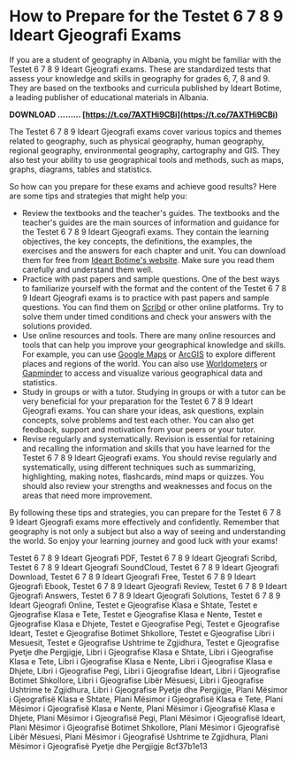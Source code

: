 # How to Prepare for the Testet 6 7 8 9 Ideart Gjeografi Exams
 
If you are a student of geography in Albania, you might be familiar with the Testet 6 7 8 9 Ideart Gjeografi exams. These are standardized tests that assess your knowledge and skills in geography for grades 6, 7, 8 and 9. They are based on the textbooks and curricula published by Ideart Botime, a leading publisher of educational materials in Albania.
 
**DOWNLOAD ……… [https://t.co/7AXTHi9CBi](https://t.co/7AXTHi9CBi)**


 
The Testet 6 7 8 9 Ideart Gjeografi exams cover various topics and themes related to geography, such as physical geography, human geography, regional geography, environmental geography, cartography and GIS. They also test your ability to use geographical tools and methods, such as maps, graphs, diagrams, tables and statistics.
 
So how can you prepare for these exams and achieve good results? Here are some tips and strategies that might help you:
 
- Review the textbooks and the teacher's guides. The textbooks and the teacher's guides are the main sources of information and guidance for the Testet 6 7 8 9 Ideart Gjeografi exams. They contain the learning objectives, the key concepts, the definitions, the examples, the exercises and the answers for each chapter and unit. You can download them for free from [Ideart Botime's website](https://ideart.al/libra-shkollor/libra-mesuesi/). Make sure you read them carefully and understand them well.
- Practice with past papers and sample questions. One of the best ways to familiarize yourself with the format and the content of the Testet 6 7 8 9 Ideart Gjeografi exams is to practice with past papers and sample questions. You can find them on [Scribd](https://www.scribd.com/document/452643362/testet-6-7-8-9-ideart-gjeografi-pdf) or other online platforms. Try to solve them under timed conditions and check your answers with the solutions provided.
- Use online resources and tools. There are many online resources and tools that can help you improve your geographical knowledge and skills. For example, you can use [Google Maps](https://www.google.com/maps) or [ArcGIS](https://www.arcgis.com/index.html) to explore different places and regions of the world. You can also use [Worldometers](https://www.worldometers.info/) or [Gapminder](https://www.gapminder.org/) to access and visualize various geographical data and statistics.
- Study in groups or with a tutor. Studying in groups or with a tutor can be very beneficial for your preparation for the Testet 6 7 8 9 Ideart Gjeografi exams. You can share your ideas, ask questions, explain concepts, solve problems and test each other. You can also get feedback, support and motivation from your peers or your tutor.
- Revise regularly and systematically. Revision is essential for retaining and recalling the information and skills that you have learned for the Testet 6 7 8 9 Ideart Gjeografi exams. You should revise regularly and systematically, using different techniques such as summarizing, highlighting, making notes, flashcards, mind maps or quizzes. You should also review your strengths and weaknesses and focus on the areas that need more improvement.

By following these tips and strategies, you can prepare for the Testet 6 7 8 9 Ideart Gjeografi exams more effectively and confidently. Remember that geography is not only a subject but also a way of seeing and understanding the world. So enjoy your learning journey and good luck with your exams!
 
Testet 6 7 8 9 Ideart Gjeografi PDF,  Testet 6 7 8 9 Ideart Gjeografi Scribd,  Testet 6 7 8 9 Ideart Gjeografi SoundCloud,  Testet 6 7 8 9 Ideart Gjeografi Download,  Testet 6 7 8 9 Ideart Gjeografi Free,  Testet 6 7 8 9 Ideart Gjeografi Ebook,  Testet 6 7 8 9 Ideart Gjeografi Review,  Testet 6 7 8 9 Ideart Gjeografi Answers,  Testet 6 7 8 9 Ideart Gjeografi Solutions,  Testet 6 7 8 9 Ideart Gjeografi Online,  Testet e Gjeografise Klasa e Shtate,  Testet e Gjeografise Klasa e Tete,  Testet e Gjeografise Klasa e Nente,  Testet e Gjeografise Klasa e Dhjete,  Testet e Gjeografise Pegi,  Testet e Gjeografise Ideart,  Testet e Gjeografise Botimet Shkollore,  Testet e Gjeografise Libri i Mesuesit,  Testet e Gjeografise Ushtrime te Zgjidhura,  Testet e Gjeografise Pyetje dhe Pergjigje,  Libri i Gjeografise Klasa e Shtate,  Libri i Gjeografise Klasa e Tete,  Libri i Gjeografise Klasa e Nente,  Libri i Gjeografise Klasa e Dhjete,  Libri i Gjeografise Pegi,  Libri i Gjeografise Ideart,  Libri i Gjeografise Botimet Shkollore,  Libri i Gjeografise Libër Mësuesi,  Libri i Gjeografise Ushtrime te Zgjidhura,  Libri i Gjeografise Pyetje dhe Pergjigje,  Plani Mësimor i Gjeografisë Klasa e Shtate,  Plani Mësimor i Gjeografisë Klasa e Tete,  Plani Mësimor i Gjeografisë Klasa e Nente,  Plani Mësimor i Gjeografisë Klasa e Dhjete,  Plani Mësimor i Gjeografisë Pegi,  Plani Mësimor i Gjeografisë Ideart,  Plani Mësimor i Gjeografisë Botimet Shkollore,  Plani Mësimor i Gjeografisë Libër Mësuesi,  Plani Mësimor i Gjeografisë Ushtrime te Zgjidhura,  Plani Mësimor i Gjeografisë Pyetje dhe Pergjigje
 8cf37b1e13
 
